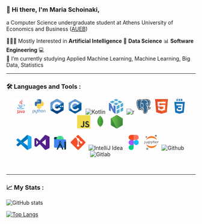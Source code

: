 ### 👋 Hi there, I'm Maria Schoinaki,
a Computer Science undergraduate student at Athens University of Economics and Business (<a href="https://www.aueb.gr/en">AUEB</a>)

👩🏻‍💻 Mostly Interested in  **Artificial Intelligence** 🤖  **Data Science** 📊  **Software Engineering** 💻 <br>
📖 I’m currently studying Applied Machine Learning, Machine Learning, Big Data, Statistics  <br>

---

### :hammer_and_wrench: Languages and Tools :
<div align="center">
  <img src="https://github.com/devicons/devicon/blob/master/icons/java/java-original-wordmark.svg" title="Java" alt="Java" width="40" height="40"/>&nbsp;
  <img src="https://github.com/devicons/devicon/blob/master/icons/python/python-original-wordmark.svg" title="Python" alt="Python" width="40" height="40"/>&nbsp;
  <img src="https://github.com/devicons/devicon/blob/master/icons/cplusplus/cplusplus-original.svg" title="C++" alt="C++" width="40" height="40"/>&nbsp;
  <img src="https://github.com/devicons/devicon/blob/master/icons/c/c-original.svg" title="C" alt="C" width="40" height="40"/>&nbsp;
  <img src="https://user-images.githubusercontent.com/25181517/185062810-7ee0c3d2-17f2-4a98-9d8a-a9576947692b.png" title="Kotlin" alt="Kotlin" width="40" height="40"/>&nbsp;
  <img src="https://github.com/devicons/devicon/blob/master/icons/numpy/numpy-original.svg" title="Numpy" alt="Numpy" width="40" height="40"/>&nbsp;
  <img src="https://upload.wikimedia.org/wikipedia/commons/thumb/1/1b/R_logo.svg/1200px-R_logo.svg.png" alt="r" width="40" height="40">
  <img src="https://github.com/devicons/devicon/blob/master/icons/postgresql/postgresql-original.svg" title="PostgreSQL" alt="PostgreSQL" width="40" height="40"/>&nbsp;
  <img src="https://github.com/devicons/devicon/blob/master/icons/html5/html5-original.svg" title="HTML5" alt="HTML" width="40" height="40"/>&nbsp;
  <img src="https://github.com/devicons/devicon/blob/master/icons/css3/css3-plain-wordmark.svg"  title="CSS3" alt="CSS" width="40" height="40"/>&nbsp;
  <img src="https://github.com/devicons/devicon/blob/master/icons/javascript/javascript-original.svg"  title="JavaScript" alt="JavaScript" width="36" height="36"/>&nbsp;
  <img src="https://github.com/devicons/devicon/blob/master/icons/mongodb/mongodb-original.svg"  title="MongoDB" alt="MongoDB" width="36" height="36"/>&nbsp;
  <img src="https://github.com/devicons/devicon/blob/master/icons/nodejs/nodejs-original.svg"  title="NodeJS" alt="NodeJS" width="36" height="36"/>&nbsp;

  <img src="https://github.com/devicons/devicon/blob/master/icons/vscode/vscode-original.svg" title="VSCode" alt="VSCode" width="40" height="40"/>&nbsp;
  <img src="https://github.com/devicons/devicon/blob/master/icons/visualstudio/visualstudio-plain.svg" title="Visual Studio" alt="Visual Studio" width="40" height="40"/>&nbsp;
  <img src="https://github.com/devicons/devicon/blob/master/icons/androidstudio/androidstudio-original.svg" title="Android Studio" alt="Android Studio" width="40" height="40"/>&nbsp;
  <img src="https://github.com/devicons/devicon/blob/master/icons/git/git-original.svg" title="Git" alt="Git" width="40" height="40"/>&nbsp;
  <img src="https://media.giphy.com/media/iJWXxAr2Za6EtN2Row/giphy.gif" title="IntelliJ Idea" alt="IntelliJ Idea" width="40" height="40"/>&nbsp;
  <img src="https://github.com/devicons/devicon/blob/master/icons/figma/figma-original.svg" title="Figma" alt="Figma" width="40" height="40"/>&nbsp;
  <img src="https://github.com/devicons/devicon/blob/master/icons/jupyter/jupyter-original-wordmark.svg" title="Jupyter" alt="Jupyter" width="40" height="40"/>&nbsp;
  <img src="https://cdn-icons-png.flaticon.com/128/11104/11104255.png" title="Github" alt="Github" width="40" height="40"/>&nbsp;
  <img src="https://cdn-icons-png.flaticon.com/128/5968/5968853.png" title="Gitlab" alt="Gitlab" width="40" height="40"/>&nbsp;
</div>
<br>

---

### 📈 My Stats :
![GitHub stats](https://github-readme-streak-stats.herokuapp.com?user=MariaSchoinaki&theme=radical)

<!-- ![GitHub Streak](https://github-readme-stats.vercel.app/api?username=MariaSchoinaki&rank_icon=github&theme=radical&layout=compact) -->

[![Top Langs](https://github-readme-stats.vercel.app/api/top-langs/?username=MariaSchoinaki&layout=compact&theme=radical)](https://github.com/anuraghazra/github-readme-stats)

<!-- <img src="https://komarev.com/ghpvc/?username=MariaSchoinaki&style=flat-square&color=blue" alt=""/> -->
